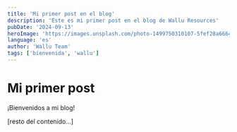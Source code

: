 ```yaml
---
title: 'Mi primer post en el blog'
description: 'Este es mi primer post en el blog de Wallu Resources'
pubDate: '2024-09-13'
heroImage: 'https://images.unsplash.com/photo-1499750310107-5fef28a66643?w=800&h=400&fit=crop'
language: 'es'
author: 'Wallu Team'
tags: ['bienvenida', 'wallu']
---
```


# Mi primer post

¡Bienvenidos a mi blog!

[resto del contenido...]
